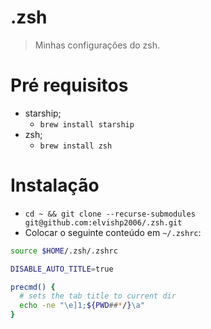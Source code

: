 # .zsh
> Minhas configurações do zsh.
# Pré requisitos
* starship;
  * `brew install starship`
* zsh;
  * `brew install zsh`

# Instalação
* `cd ~ && git clone --recurse-submodules git@github.com:elvishp2006/.zsh.git`
* Colocar o seguinte conteúdo em `~/.zshrc`:
```bash
source $HOME/.zsh/.zshrc

DISABLE_AUTO_TITLE=true

precmd() {
  # sets the tab title to current dir
  echo -ne "\e]1;${PWD##*/}\a"
}
```

